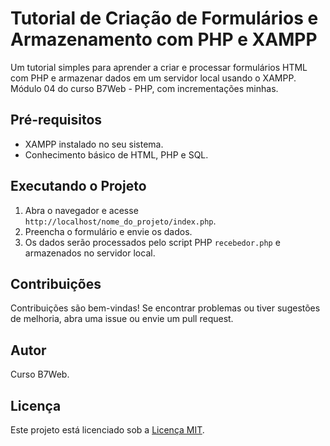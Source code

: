 # Tutorial de Criação de Formulários e Armazenamento com PHP e XAMPP

Um tutorial simples para aprender a criar e processar formulários HTML com PHP e armazenar dados em um servidor local usando o XAMPP.
Módulo 04 do curso B7Web - PHP, com incrementações minhas.

## Pré-requisitos

- XAMPP instalado no seu sistema.
- Conhecimento básico de HTML, PHP e SQL.

## Executando o Projeto

1. Abra o navegador e acesse `http://localhost/nome_do_projeto/index.php`.
2. Preencha o formulário e envie os dados.
3. Os dados serão processados pelo script PHP `recebedor.php` e armazenados no servidor local.

## Contribuições

Contribuições são bem-vindas! Se encontrar problemas ou tiver sugestões de melhoria, abra uma issue ou envie um pull request.

## Autor

Curso B7Web.

## Licença

Este projeto está licenciado sob a [Licença MIT](https://opensource.org/licenses/MIT).
